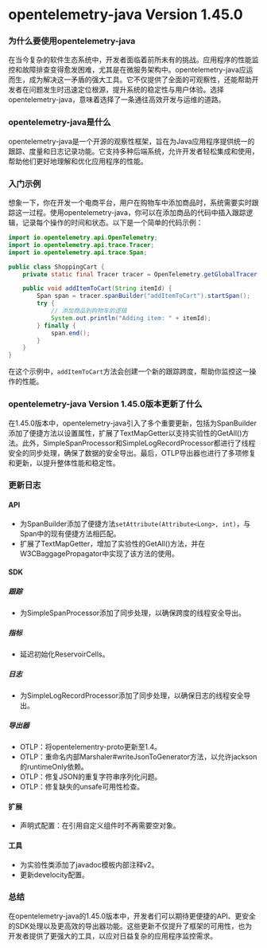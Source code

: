 # opentelemetry-java Version 1.45.0
### 为什么要使用opentelemetry-java

在当今复杂的软件生态系统中，开发者面临着前所未有的挑战。应用程序的性能监控和故障排查变得愈发困难，尤其是在微服务架构中。opentelemetry-java应运而生，成为解决这一矛盾的强大工具。它不仅提供了全面的可观察性，还能帮助开发者在问题发生时迅速定位根源，提升系统的稳定性与用户体验。选择opentelemetry-java，意味着选择了一条通往高效开发与运维的道路。

### opentelemetry-java是什么

opentelemetry-java是一个开源的观察性框架，旨在为Java应用程序提供统一的跟踪、度量和日志记录功能。它支持多种后端系统，允许开发者轻松集成和使用，帮助他们更好地理解和优化应用程序的性能。

### 入门示例

想象一下，你在开发一个电商平台，用户在购物车中添加商品时，系统需要实时跟踪这一过程。使用opentelemetry-java，你可以在添加商品的代码中插入跟踪逻辑，记录每个操作的时间和状态。以下是一个简单的代码示例：

```java
import io.opentelemetry.api.OpenTelemetry;
import io.opentelemetry.api.trace.Tracer;
import io.opentelemetry.api.trace.Span;

public class ShoppingCart {
    private static final Tracer tracer = OpenTelemetry.getGlobalTracer("shopping-cart");

    public void addItemToCart(String itemId) {
        Span span = tracer.spanBuilder("addItemToCart").startSpan();
        try {
            // 添加商品到购物车的逻辑
            System.out.println("Adding item: " + itemId);
        } finally {
            span.end();
        }
    }
}
```

在这个示例中，`addItemToCart`方法会创建一个新的跟踪跨度，帮助你监控这一操作的性能。

### opentelemetry-java Version 1.45.0版本更新了什么

在1.45.0版本中，opentelemetry-java引入了多个重要更新，包括为SpanBuilder添加了便捷方法以设置属性，扩展了TextMapGetter以支持实验性的GetAll()方法。此外，SimpleSpanProcessor和SimpleLogRecordProcessor都进行了线程安全的同步处理，确保了数据的安全导出。最后，OTLP导出器也进行了多项修复和更新，以提升整体性能和稳定性。

### 更新日志

#### API
- 为SpanBuilder添加了便捷方法`setAttribute(Attribute<Long>, int)`，与Span中的现有便捷方法相匹配。
- 扩展了TextMapGetter，增加了实验性的GetAll()方法，并在W3CBaggagePropagator中实现了该方法的使用。

#### SDK
##### 跟踪
- 为SimpleSpanProcessor添加了同步处理，以确保跨度的线程安全导出。

##### 指标
- 延迟初始化ReservoirCells。

##### 日志
- 为SimpleLogRecordProcessor添加了同步处理，以确保日志的线程安全导出。

##### 导出器
- OTLP：将opentelementry-proto更新至1.4。
- OTLP：重命名内部Marshaler#writeJsonToGenerator方法，以允许jackson的runtimeOnly依赖。
- OTLP：修复JSON的重复字符串序列化问题。
- OTLP：修复缺失的unsafe可用性检查。

#### 扩展
- 声明式配置：在引用自定义组件时不再需要空对象。

#### 工具
- 为实验性类添加了javadoc模板内部注释v2。
- 更新develocity配置。

### 总结

在opentelemetry-java的1.45.0版本中，开发者们可以期待更便捷的API、更安全的SDK处理以及更高效的导出器功能。这些更新不仅提升了框架的可用性，也为开发者提供了更强大的工具，以应对日益复杂的应用程序监控需求。